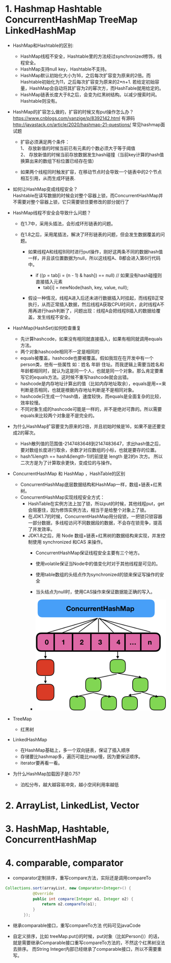 # 1. Hashmap Hashtable ConcurrentHashMap TreeMap LinkedHashMap
- HashMap和Hashtable的区别:  
    - HashMap线程不安全，Hashtable里的方法经过synchronized修饰，线程安全。
    - HashMap支持null key，Hashtable不支持。
    - HashMap默认初始化大小为16，之后每次扩容变为原来的2倍。而Hashtable初始化为11，之后每次扩容变为原来的2*n+1.
      若给定初始容量，HashMap会自动将其扩容为2的幂次方，而HashTable就用给定的。
    - HashMap链表长度大于8之后，会变为红黑树结构。以减少搜索时间。Hashtable则没有。
- HashMap的扩容怎么做的，扩容的时候又有put操作怎么办？  
https://www.cnblogs.com/yanzige/p/8392142.html 有源码
http://javastack.cn/article/2020/hashmap-21-questions/ 常见hashmap面试题  
    - 扩容必须满足两个条件：  
1、 存放新值的时候当前已有元素的个数必须大于等于阈值  
2、 存放新值的时候当前存放数据发生hash碰撞（当前key计算的hash值换算出来的数组下标位置已经存在值）  
    
    - 如果两个线程同时触发扩容，在移动节点时会导致一个链表中的2个节点相互引用，从而生成环链表.
- 如何让HashMap变成线程安全？  
Hashtable在读写数据的时候会对整个容器上锁，而ConcurrentHashMap并不需要对整个容器上锁，它只需要锁住要修改的部分就行了


- HashMap线程不安全会导致什么问题？
    - 在1.7中，采用头插法，会形成环形链表的问题。
    
    - 在1.8之后，采用尾插法，解决了环形链表的问题，但会发生数据覆盖的问题。
        - 如果线程A和线程B同时进行put操作，刚好这两条不同的数据hash值一样，并且该位置数据为null，所以这线程A、B都会进入第6行代码中。
            - if ((p = tab[i = (n - 1) & hash]) == null) // 如果没有hash碰撞则直接插入元素
                - tab[i] = newNode(hash, key, value, null);
        
        - 假设一种情况，线程A进入后还未进行数据插入时挂起，而线程B正常执行，从而正常插入数据，然后线程A获取CPU时间片，此时线程A不用再进行hash判断了，问题出现：线程A会把线程B插入的数据给覆盖，发生线程不安全。

- HashMap(HashSet)如何检查重复
    - 先计算hashcode，如果没有相同就直接插入，如果有相同就调用equals方法。
    - 两个对象hashcode相同不一定是相同的
    - equals被覆盖，hashcode也要被覆盖。假如我现在在开发中有一个person类，他有一些属性 如：姓名 年龄 住址。而我逻辑上需要当姓名和年龄都相同时，就认为这是同一个人，也就是同一个对象。那么肯定要重写它的equals方法。这时候不重写hashcode就会出错。
    - hashcode是内存地址计算出的值（比如内存地址取余），equals是用==来判断是否相同，也就是根据内存地址判断是不是相同对象。
    - hashcode只生成一个hash值，速度较快，而equals是全面复杂的比较，效率较慢。
    - 不同对象生成的hashcode可能是一样的，并不是绝对可靠的。所以需要equals来比较两个对象是不是完全的。
    
- 为什么HashMap扩容要变为原来的2倍，并且初始时候是16，如果不是还要变成2的幂次。
    - Hash散列值的范围值-2147483648到2147483647，求出hash值之后，要对数组长度进行取余，余数才对应数组的小标，也就是要存的位置。
    - hash%length == hash&(length-1)的前提是 length 是2的n 次⽅。 所以二次方是为了计算取余更快，变成位的与操作。
    
- ConcurrentHashMap 和 HashMap ，HashTable的区别
    - ConcurrentHashMap底层数据结构和HashMap一样，数组+链表+红黑树。
    - ConcurrentHashMap实现线程安全方式：
        - HashTable在实例方法上加了锁，所以put的时候，其他线程put，get会阻塞住，因为修饰实例方法，相当于是给整个对象上了锁。
        - 在JDK1.7的时候，ConcurrentHashMap用分段锁，一把锁只锁容器一部分数据，多线程访问不同数据段的数据，不会存在锁竞争，提高了并发效率。
        - JDK1.8之后，⽤ Node 数组+链表+红⿊树的数据结构来实现，并发控制使⽤ synchronized 和CAS 来操作。
            - ConcurrentHashMap保证线程安全主要有三个地方。
            - 使用volatile保证当Node中的值变化时对于其他线程是可见的。
            - 使用table数组的头结点作为synchronized的锁来保证写操作的安全
            - 当头结点为null时，使用CAS操作来保证数据能正确的写入。

            - ![](figure/ConcurrentHashMap.jpg)

- TreeMap
    - 红黑树
- LinkedHashMap
    - 在HashMap基础上，多一个双向链表，保证了插入顺序
    - 存储要比hashmap多，遍历可能比map慢，因为要保证顺序。
    - iterator要再看一看。

- 为什么HashMap加载因子是0.75?
    - 泊松分布，越大越容易冲突，越小空间利用率越低
# 2. ArrayList, LinkedList, Vector

# 3. HashMap, Hashtable, ConcurrentHashMap

# 4. comparable, comparator
- comparator定制排序，重写compare方法，实际还是调用compareTo
```java
Collections.sort(arrayList, new Comparator<Integer>() {
            @Override
            public int compare(Integer o1, Integer o2) {
                return o2.compareTo(o1);
            }
        });
```

- 继承comparable接口，重写compareTo方法    代码可见javaCode

- 自定义排序，比如 treeMap.put()的时候，put对象（比如Person()）的话，就是需要继承Comparable接口重写compareTo方法的，不然这个红黑树没法去排序。 而String Integer内部已经继承了comparable接口，所以不需要重写。
